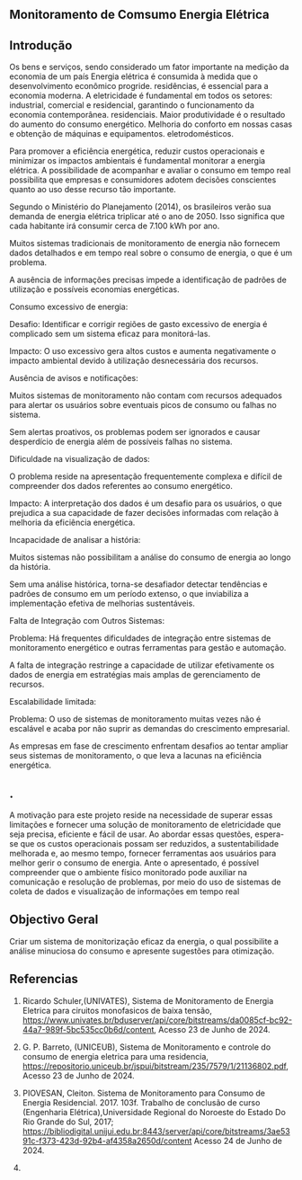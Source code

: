 ## Monitoramento de Comsumo Energia Elétrica

## Introdução
Os bens e serviços, sendo considerado um fator importante na medição da economia de um país
Energia elétrica é consumida à medida que o desenvolvimento econômico progride.
residências, é essencial para a economia moderna. A eletricidade é fundamental em todos os setores: industrial, comercial e residencial, garantindo o funcionamento da economia contemporânea.
residenciais. Maior produtividade é o resultado do aumento do consumo energético.
Melhoria do conforto em nossas casas e obtenção de máquinas e equipamentos.
eletrodomésticos.

Para promover a eficiência energética, reduzir custos operacionais e minimizar os impactos ambientais é fundamental monitorar a energia elétrica. A possibilidade de acompanhar 
e avaliar o consumo em tempo real possibilita que empresas e consumidores adotem decisões conscientes quanto ao uso desse recurso tão importante.

Segundo o Ministério do Planejamento (2014), os brasileiros verão sua demanda 
de energia elétrica triplicar até o ano de 2050. Isso significa que cada habitante irá 
consumir cerca de 7.100 kWh por ano. 


Muitos sistemas tradicionais de monitoramento de energia não fornecem dados detalhados e em tempo real sobre o consumo de energia, o que é um problema.

A ausência de informações precisas impede a identificação de padrões de utilização e possíveis economias energéticas.

Consumo excessivo de energia: 

Desafio: Identificar e corrigir regiões de gasto excessivo de energia é complicado sem um sistema eficaz para monitorá-las.

Impacto: O uso excessivo gera altos custos e aumenta negativamente o impacto ambiental devido à utilização desnecessária dos recursos.

Ausência de avisos e notificações:

Muitos sistemas de monitoramento não contam com recursos adequados para alertar os usuários sobre eventuais picos de consumo ou falhas no sistema.

Sem alertas proativos, os problemas podem ser ignorados e causar desperdício de energia além de possíveis falhas no sistema.

Dificuldade na visualização de dados:

O problema reside na apresentação frequentemente complexa e difícil de compreender dos dados referentes ao consumo energético.

Impacto: A interpretação dos dados é um desafio para os usuários, o que prejudica a sua capacidade de fazer decisões 
informadas com relação à melhoria da eficiência energética.

Incapacidade de analisar a história:

Muitos sistemas não possibilitam a análise do consumo de energia ao longo da história.

Sem uma análise histórica, torna-se desafiador detectar tendências e padrões de consumo em um período extenso,
o que inviabiliza a implementação efetiva de melhorias sustentáveis.

Falta de Integração com Outros Sistemas:

Problema: Há frequentes dificuldades de integração entre sistemas de monitoramento energético e outras ferramentas para gestão e automação.

A falta de integração restringe a capacidade de utilizar efetivamente os dados de energia em estratégias mais
amplas de gerenciamento de recursos.

Escalabilidade limitada:

Problema: O uso de sistemas de monitoramento muitas vezes não é escalável e acaba por não suprir as demandas do crescimento empresarial.

As empresas em fase de crescimento enfrentam desafios ao tentar ampliar seus sistemas de monitoramento, o que leva a lacunas
na eficiência energética.

## .

A motivação para este projeto reside na necessidade de superar essas limitações e fornecer uma solução de monitoramento 
de eletricidade que seja precisa, eficiente e fácil de usar. 
Ao abordar essas questões, espera-se que os custos operacionais possam ser reduzidos, a sustentabilidade melhorada e, 
ao mesmo tempo, fornecer ferramentas aos usuários para melhor gerir o consumo de energia. 
 Ante o apresentado, é possível compreender que o ambiente físico monitorado pode 
auxiliar na comunicação e resolução de problemas, por meio do uso de sistemas de coleta de 
dados e visualização de informações em tempo real 

## Objectivo Geral

Criar um sistema de monitorização eficaz da energia, o qual possibilite a análise minuciosa do consumo e apresente sugestões para otimização.

## Referencias 

1. Ricardo Schuler,(UNIVATES), Sistema de Monitoramento de Energia Eletrica para ciruitos monofasicos de baixa tensão,
   https://www.univates.br/bduserver/api/core/bitstreams/da0085cf-bc92-44a7-989f-5bc535cc0b6d/content, Acesso 23 de Junho de 2024.

2. G. P. Barreto, (UNICEUB), Sistema de Monitoramento e controle do consumo de energia eletrica para uma residencia, 
   https://repositorio.uniceub.br/jspui/bitstream/235/7579/1/21136802.pdf, Acesso 23 de Junho de 2024.

3. PIOVESAN, Cleiton. Sistema de Monitoramento para Consumo de Energia Residencial. 2017. 103f. Trabalho de conclusão de curso (Engenharia Elétrica),Universidade Regional do Noroeste do Estado Do Rio Grande do Sul, 2017; https://bibliodigital.unijui.edu.br:8443/server/api/core/bitstreams/3ae5391c-f373-423d-92b4-af4358a2650d/content Acesso 24 de Junho de 2024.

4. 
